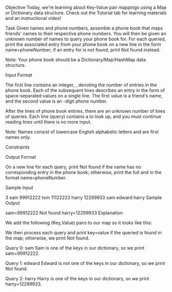 Objective
Today, we're learning about Key-Value pair mappings using a Map or Dictionary data structure. Check out the Tutorial tab for learning materials and an instructional video!

Task
Given  names and phone numbers, assemble a phone book that maps friends' names to their respective phone numbers. You will then be given an unknown number of names to query your phone book for. For each  queried, print the associated entry from your phone book on a new line in the form name=phoneNumber; if an entry for  is not found, print Not found instead.

Note: Your phone book should be a Dictionary/Map/HashMap data structure.

Input Format

The first line contains an integer, , denoting the number of entries in the phone book.
Each of the  subsequent lines describes an entry in the form of  space-separated values on a single line. The first value is a friend's name, and the second value is an -digit phone number.

After the  lines of phone book entries, there are an unknown number of lines of queries. Each line (query) contains a  to look up, and you must continue reading lines until there is no more input.

Note: Names consist of lowercase English alphabetic letters and are first names only.

Constraints

Output Format

On a new line for each query, print Not found if the name has no corresponding entry in the phone book; otherwise, print the full  and  in the format name=phoneNumber.

Sample Input

3
sam 99912222
tom 11122222
harry 12299933
sam
edward
harry
Sample Output

sam=99912222
Not found
harry=12299933
Explanation

We add the following  (Key,Value) pairs to our map so it looks like this:


We then process each query and print key=value if the queried  is found in the map; otherwise, we print Not found.

Query 0: sam
Sam is one of the keys in our dictionary, so we print sam=99912222.

Query 1: edward
Edward is not one of the keys in our dictionary, so we print Not found.

Query 2: harry
Harry is one of the keys in our dictionary, so we print harry=12299933.

